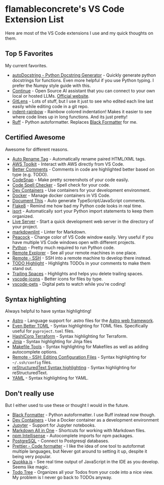 # flamableconcrete's VS Code Extension List

Here are most of the VS Code extensions I use and my quick thoughts on them.

## Top 5 Favorites

My current favorites.

* [autoDocstring - Python Docstring Generator](https://marketplace.visualstudio.com/items?itemName=njpwerner.autodocstring) - Quickly generate python docstrings for functions. Even more helpful if you use Python typing. I prefer the Numpy style guide with this.
* [Continue](https://marketplace.visualstudio.com/items?itemName=Continue.continue) - Open Source AI assistant that you can connect to your own local or hosted LLMs. [Official website](https://www.continue.dev/).
* [GitLens](https://marketplace.visualstudio.com/items?itemName=eamodio.gitlens) - Lots of stuff, but I use it just to see who edited each line last easily while editing code in a git repo.
* [indent-rainbow](https://marketplace.visualstudio.com/items?itemName=oderwat.indent-rainbow) - Rainbow colored indentation! Makes it easier to see where code lines up in long functions. And its just pretty!
* [Ruff](https://marketplace.visualstudio.com/items?itemName=charliermarsh.ruff) - Python autoformatter. Replaces [Black Formatter](https://marketplace.visualstudio.com/items?itemName=ms-python.black-formatter) for me.

## Certified Awesome

Awesome for different reasons.

* [Auto Rename Tag](https://marketplace.visualstudio.com/items?itemName=formulahendry.auto-rename-tag) - Automatically rename paired HTML/XML tags.
* [AWS Toolkit](https://marketplace.visualstudio.com/items?itemName=AmazonWebServices.aws-toolkit-vscode) - Interact with AWS directly from VS Code.
* [Better Comments](https://marketplace.visualstudio.com/items?itemName=aaron-bond.better-comments) - Comments in code are highlighted better based on type (e.g. TODO).
* [CodeSnap](https://marketplace.visualstudio.com/items?itemName=adpyke.codesnap) - Make pretty screenshots of your code easily.
* [Code Spell Checker](https://marketplace.visualstudio.com/items?itemName=streetsidesoftware.code-spell-checker) - Spell check for your code.
* [Dev Containers](https://marketplace.visualstudio.com/items?itemName=ms-vscode-remote.remote-containers) - Use containers for your development environment.
* [Docker](https://marketplace.visualstudio.com/items?itemName=ms-azuretools.vscode-docker) - Manage docker containers in VS Code.
* [Document This](https://marketplace.visualstudio.com/items?itemName=oouo-diogo-perdigao.docthis) - Auto generate TypeScript/JavaScript comments.
* [Flake8](https://marketplace.visualstudio.com/items?itemName=ms-python.flake8) - Remind me how bad my Python code looks in real time.
* [isort](https://marketplace.visualstudio.com/items?itemName=ms-python.isort) - Automatically sort your Python import statements to keep them organized.
* [Live Server](https://marketplace.visualstudio.com/items?itemName=ritwickdey.LiveServer) - Start a quick development web server in the directory of your project.
* [markdownlint](https://marketplace.visualstudio.com/items?itemName=DavidAnson.vscode-markdownlint) - Linter for Markdown.
* [Peacock](https://marketplace.visualstudio.com/items?itemName=johnpapa.vscode-peacock) - Change color of VS Code window easily. Very useful if you have multiple VS Code windows open with different projects.
* [Python](https://marketplace.visualstudio.com/items?itemName=ms-python.python) - Pretty much required to run Python code.
* [Remote Explorer](https://marketplace.visualstudio.com/items?itemName=ms-vscode.remote-explorer) - See all your remote machines in one place.
* [Remote - SSH](https://marketplace.visualstudio.com/items?itemName=ms-vscode-remote.remote-ssh) - SSH into a remote machine to develop there instead.
* [TODO Highlight](https://marketplace.visualstudio.com/items?itemName=wayou.vscode-todo-highlight) - Highlights TODOs in your comments to make them stand out.
* [Trailing Spaces](https://marketplace.visualstudio.com/items?itemName=shardulm94.trailing-spaces) - Highlights and helps you delete trailing spaces.
* [vscode-icons](https://marketplace.visualstudio.com/items?itemName=vscode-icons-team.vscode-icons) - Better icons for files by type.
* [vscode-pets](https://marketplace.visualstudio.com/items?itemName=tonybaloney.vscode-pets) - Digital pets to watch while you're coding!

## Syntax highlighting

Always helpful to have syntax highlighting!

* [Astro](https://marketplace.visualstudio.com/items?itemName=astro-build.astro-vscode) - Language support for .astro files for the [Astro web framework](https://astro.build/).
* [Even Better TOML](https://marketplace.visualstudio.com/items?itemName=tamasfe.even-better-toml) - Syntax highlighting for TOML files. Specifically useful for `pyproject.toml` files.
* [HashiCorp Terraform](https://marketplace.visualstudio.com/items?itemName=HashiCorp.terraform) - Syntax highlighting for Terraform.
* [Jinja](https://marketplace.visualstudio.com/items?itemName=wholroyd.jinja) - Syntax highlighting for Jinja files
* [Makefile Tools](https://marketplace.visualstudio.com/items?itemName=ms-vscode.makefile-tools) - Syntax highlighting for Makefiles as well as adding autocomplete options.
* [Remote - SSH: Editing Configuration Files](https://marketplace.visualstudio.com/items?itemName=ms-vscode-remote.remote-ssh-edit) - Syntax highlighting for `~/.ssh/config` files.
* [reStructuredText Syntax highlighting](https://marketplace.visualstudio.com/items?itemName=trond-snekvik.simple-rst) - Syntax highlighting for reStructuredText.
* [YAML](https://marketplace.visualstudio.com/items?itemName=redhat.vscode-yaml) - Syntax highlighting for YAML.

## Don't really use

But I either used to use these or thought I would in the future.

* [Black Formatter](https://marketplace.visualstudio.com/items?itemName=ms-python.black-formatter) - Python autoformatter. I use Ruff instead now though.
* [Dev Containers](https://marketplace.visualstudio.com/items?itemName=ms-vscode-remote.remote-containers) - Use a Docker container as a development environment
* [Jupyter](https://marketplace.visualstudio.com/items?itemName=ms-toolsai.jupyter) - Support for Jupyter notebooks.
* [Markdown All in One](https://marketplace.visualstudio.com/items?itemName=yzhang.markdown-all-in-one) - Shortcuts for working with Markdown files.
* [npm Intellisense](https://marketplace.visualstudio.com/items?itemName=christian-kohler.npm-intellisense) - Autocomplete imports for npm packages.
* [PostgreSQL](https://marketplace.visualstudio.com/items?itemName=ckolkman.vscode-postgres) - Connect to Postgresql databases.
* [Prettier - Code formatter](https://marketplace.visualstudio.com/items?itemName=esbenp.prettier-vscode) - I like the idea of one tool to autoformat multiple languages, but Never got around to setting it up, despite it being very popular.
* [Quokka.js](https://marketplace.visualstudio.com/items?itemName=WallabyJs.quokka-vscode) - See real time output of JavaScript in the IDE as you develop. Seems like magic.
* [Todo Tree](https://marketplace.visualstudio.com/items?itemName=Gruntfuggly.todo-tree) - Organizes all your Todos from your code into a nice view. My problem is I never go back to TODOs anyway.

